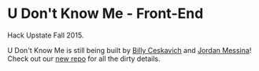 # U Don't Know Me - Front-End

Hack Upstate Fall 2015.

U Don't Know Me is still being built by [Billy Ceskavich](https://github.com/bceskavich) and [Jordan Messina](https://github.com/jordanmessina)! Check out our [new repo](https://github.com/udontknowmeapp/udontknowme) for all the dirty details.
